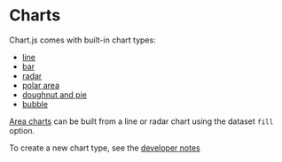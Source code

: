 # Charts

Chart.js comes with built-in chart types:
* [line](line.md)
* [bar](bar.md)
* [radar](radar.md)
* [polar area](polar.md)
* [doughnut and pie](doughnut.md)
* [bubble](bubble.md)

[Area charts](area.md) can be built from a line or radar chart using the dataset `fill` option.

To create a new chart type, see the [developer notes](../developers/charts.md#new-charts)
